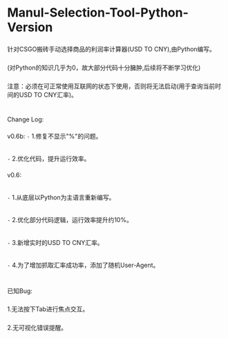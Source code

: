 # Manul-Selection-Tool-Python-Version
###
针对CSGO搬砖手动选择商品的利润率计算器(USD TO CNY),由Python编写。
###
(对Python的知识几乎为0，故大部分代码十分臃肿,后续将不断学习优化)
###
注意：必须在可正常使用互联网的状态下使用，否则将无法启动(用于查询当前时间的USD TO CNY汇率)。
#
###
Change Log:
####
v0.6b:
`-` 1.修复不显示"%"的问题。
######
`-` 2.优化代码，提升运行效率。
####
v0.6:
######
`-` 1.从底层以Python为主语言重新编写。
######
`-` 2.优化部分代码逻辑，运行效率提升约10%。
######
`-` 3.新增实时的USD TO CNY汇率。
######
`-` 4.为了增加抓取汇率成功率，添加了随机User-Agent。

#
已知Bug:
###
1.无法按下Tab进行焦点交互。
###
2.无可视化错误提醒。
